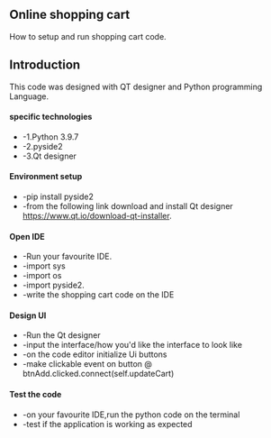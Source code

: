 ## Online shopping cart
How to setup and run shopping cart code.

## Introduction
This code was designed with QT designer and Python programming Language.

#### specific technologies
+ -1.Python 3.9.7
+ -2.pyside2
+ -3.Qt designer

#### Environment setup
+ -pip install pyside2
+ -from the following link download and install Qt designer https://www.qt.io/download-qt-installer.

#### Open IDE
+ -Run your favourite IDE.
+ -import sys
+ -import os
+ -import pyside2.
+ -write the shopping cart code on the IDE

#### Design UI
+ -Run the Qt designer
+ -input the interface/how you'd like the interface to look like
+ -on the code editor initialize Ui buttons
+ -make clickable event on button
       @ btnAdd.clicked.connect(self.updateCart)

#### Test the code
+ -on your favourite IDE,run the python code on the terminal
+ -test if the application is working as expected







